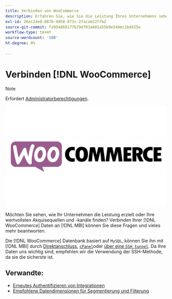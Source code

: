 ```yaml
---
title: Verbinden von WooCommerce
description: Erfahren Sie, wie Sie die Leistung Ihres Unternehmens sehen oder Ihre wertvollsten Akquisequellen und -kanäle finden.
exl-id: 26ac24e0-087b-4958-873c-2facab22ffb2
source-git-commit: fa954868177b79d703a601a55b9e549ec1bd425e
workflow-type: tm+mt
source-wordcount: '108'
ht-degree: 0%

---
```


# Verbinden [!DNL WooCommerce]

>[!NOTE]
>
>Erfordert [Administratorberechtigungen](../../../administrator/user-management/user-management.md).

![](../../../assets/WooCommerce-Logo.jpg)

Möchten Sie sehen, wie Ihr Unternehmen die Leistung erzielt oder Ihre wertvollsten Akquisequellen und -kanäle finden? Verbinden Ihrer [!DNL WooCommerce] Daten an [!DNL MBI] können Sie diese Fragen und vieles mehr beantworten.

Die [!DNL WooCommerce] Datenbank basiert auf `MySQL`, können Sie ihn mit [!DNL MBI] durch [Direktanschluss](../integrations/mysql-via-a-direct-connection.md), [`cPanel`](../integrations/mysql-via-cpanel.md)oder [über eine `SSH tunnel`](../integrations/mysql-via-ssh-tunnel.md). Da Ihre Daten uns wichtig sind, empfehlen wir die Verwendung der SSH-Methode, da sie die sicherste ist.

## Verwandte:

* [Erneutes Authentifizieren von Integrationen](https://experienceleague.adobe.com/docs/commerce-knowledge-base/kb/how-to/mbi-reauthenticating-integrations.html?lang=en)
* [Empfohlene Datendimensionen für Segmentierung und Filterung](../../../best-practices/segment-filter.md)
